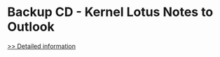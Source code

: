 # Backup CD - Kernel Lotus Notes to Outlook
[>> Detailed information](https://secure.element5.com/esales/product.html?productid=300340804&affiliateid=200057808)